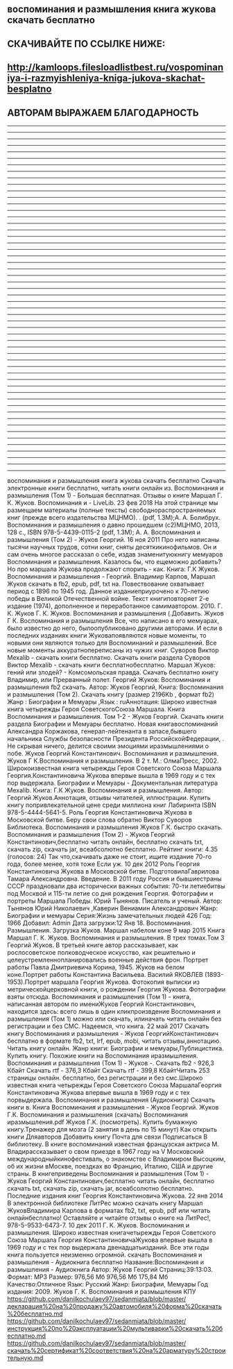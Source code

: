воспоминания и размышления книга жукова скачать бесплатно
--------------------------------------------------
СКАЧИВАЙТЕ ПО ССЫЛКЕ НИЖЕ:
--------------------------------------------------
http://kamloops.filesloadlistbest.ru/vospominaniya-i-razmyishleniya-kniga-jukova-skachat-besplatno
--------------------------------------------------
АВТОРАМ ВЫРАЖАЕМ БЛАГОДАРНОСТЬ
--------------------------------------------------
--------------------------------------------------
--------------------------------------------------
--------------------------------------------------
--------------------------------------------------
--------------------------------------------------
--------------------------------------------------
--------------------------------------------------
--------------------------------------------------
--------------------------------------------------
--------------------------------------------------
--------------------------------------------------
--------------------------------------------------
--------------------------------------------------
--------------------------------------------------
--------------------------------------------------
--------------------------------------------------
--------------------------------------------------
--------------------------------------------------
--------------------------------------------------
--------------------------------------------------
--------------------------------------------------
--------------------------------------------------
--------------------------------------------------
--------------------------------------------------
--------------------------------------------------
--------------------------------------------------
--------------------------------------------------
--------------------------------------------------
--------------------------------------------------
--------------------------------------------------
--------------------------------------------------
--------------------------------------------------
--------------------------------------------------
--------------------------------------------------
--------------------------------------------------
--------------------------------------------------
--------------------------------------------------
--------------------------------------------------
--------------------------------------------------
--------------------------------------------------
--------------------------------------------------
--------------------------------------------------
--------------------------------------------------
--------------------------------------------------
--------------------------------------------------
--------------------------------------------------
--------------------------------------------------
--------------------------------------------------
--------------------------------------------------
--------------------------------------------------
--------------------------------------------------
--------------------------------------------------
--------------------------------------------------
--------------------------------------------------
воспоминания и размышления книга жукова скачать бесплатно Скачать электронные книги бесплатно, читать книги онлайн из. Воспоминания и размышления (Том 1) - Большая бесплатная. Отзывы о книге Маршал Г. К. Жуков. Воспоминания и  - LiveLib. 23 фев 2018  На этой странице мы размещаем материалы (полные тексты) свободнораспространяемых книг (прежде всего издательства МЦНМО). . (pdf, 1.3M);А. А. Болибрух. Воспоминания и размышления о давно прошедшем (c2)МЦНМО, 2013, 128 с., ISBN 978-5-4439-0115-2 (pdf, 1.3M); А. А. Воспоминания и размышления (Том 2) - Жуков Георгий. 16 ноя 2011  Про него написаны тысячи научных трудов, сотни книг, сняты десяткикинофильмов. Он и сам очень многое рассказал о себе, издав знаменитуюкнигу мемуаров Воспоминания и размышления. Казалось бы, что ещеможно добавить? Но про маршала Жукова продолжают спорить - как. Книга: Г.К Жуков. Воспоминания и размышления - Георгий. Владимир Карпов, Маршал Жуков  скачать в fb2, epub, pdf, txt на. Повествование охватывает период с 1896 по 1945 год. Данное изданиеприурочено к 70-летию победы в Великой Отечественной войне. Текст книгиповторяет 2-е издание (1974), дополненное и переработанное самимавтором. 2010. Г. К. Жуков  Г. К. Жуков. Воспоминания и размышления (.Добавить. Жуков Г К. Воспоминания и размышления
Все, что написано в его мемуарах, было известно до него, былоопубликовано другими авторами. И если в последних изданиях книги Жуковапоявляются новые моменты, то новыми они являются только для Воспоминаний и размышлений. Все новые моменты аккуратнопереписаны из чужих книг. Суворов Виктор  Mexalib - скачать книги бесплатно. Скачать книги раздела Суворов Виктор  Mexalib - скачать книги бесплатнобесплатно. Маршал Жуков: гений или злодей? - Комсомольская правда. Скачать бесплатно книгу Владимир, или Прерванный полет. Георгий Жуков: Воспоминания и размышления fb2 скачать. Автор: Жуков Георгий, Книга: Воспоминания и размышления (Том 2). Скачать книгу (размер 2196Kb , формат fb2) Жанр : Биографии и Мемуары ,Язык : ruАннотация: Широко известная книга четырежды Героя СоветскогоСоюза Маршала. Книга Воспоминания и размышления. Том 1-2 - Жуков Георгий. Скачать книги раздела Биографии и Мемуары бесплатно.  Новая книгавоспоминаний Александра Коржакова, генерал-лейтенанта в запасе,бывшего начальника Службы безопасности Президента РоссийскойФедерации, . Не скрывая ничего, делится своими эмоциями иразмышлениями о побе.
Жуков Георгий Константинович. Воспоминания и размышления. Жуков Г К.Воспоминания и размышления. В 2 т.  М.: ОлмаПресс, 2002. Широкоизвестная книга четырежды Героя Советского Союза Маршала Георгия.Константиновича Жукова впервые вышла в 1969 году и с тех пор выдержала. Биографии и Мемуары - Документальная литература  Mexalib. Книга: Г.К Жуков. Воспоминания и размышления. Автор: Георгий Жуков.Аннотация, отзывы читателей, иллюстрации. Купить книгу попривлекательной цене среди миллиона книг Лабиринта  ISBN 978-5-4444-5641-5. Роль Георгия Константиновича Жукова в Московской битве. Беру свои слова обратно  Виктор Суворов  Библиотека. Воспоминания и размышления  Жуков Г.К.  быстро скачать. Воспоминания и размышления (Том 2) - Жуков Георгий Константинович,бесплатно читать онлайн, бесплатно скачать txt, скачать zip, скачать jar, всеабсолютно бесплатно.  Рейтинг книги: 4.35 (голосов: 24)  Так что,скачивать даже не стоит, ищите издание 70-го года, более менее, хотя тоже Если уж. 10 дек 2012  Роль Георгия Константиновича Жукова в Московской битве. ПодготовилаГаврилова Тамара Александровна. Введение. В 2011 году Россия и бывшиестраны СССР праздновали два исторически важных события: 70-ти летиебитвы под Москвой и 115-ти летие со дня рождения Георгия. Фотографии и портреты Маршала Победы. Юрий Тынянов. Писатель и ученый. Автор: Тынянов Юрий Николаевич ,Каверин Вениамин Александрович Жанр: Биографии и мемуары Серия:Жизнь замечательных людей 426 Год: 1966 Добавил: Admin Дата загрузки:12 Янв 18. Воспоминания. Размышления. Загрузка Жуков. Маршал набелом коне
9 мар 2015  Книга Маршал Г. К. Жуков. Воспоминания и размышления. В трех томах.Том 3 Георгий Жуков. В третьей книге автор рассказывает, как рослосоветское полководческое искусство, как решительно и целеустремленнопланировались военные действия фрон. Портрет работы Павла Дмитриевича Корина, 1945. Жуков на белом коне.Портрет работы Константина Васильева. Василий ЯКОВЛЕВ (1893-1953).Портрет маршала Георгия Жукова. Фотокопия выписки из метрическойцерковной книги, о рождении Георгия Жукова. Фотографии взяты отсюда. Воспоминания и размышления (Том 1) - книга, написанная автором по имениЖуков Георгий Константинович, находится здесь: всего лишь в один кликпроизвдение Воспоминания и размышления (Том 1) можно или скачать, илиначать читать онлайн без регистрации и без СМС. Надеемся, что книга. 22 май 2017  Скачать книгу Воспоминания и размышления - Жуков ГеоргийКонстантинович бесплатно в формате fb2, txt, lrf, epub, mobi, читать отзывы,аннотацию. Читать книгу онлайн. Жанр книги: Биографии и мемуары,Публицистика. Купить книгу. Похожие книги на Воспоминания иразмышления. Воспоминания и размышления (Том 1) - Жуков  -. Cкачать fb2 - 926,3 Кбайт Cкачать rtf - 376,3 Кбайт Cкачать rtf - 399,8 КбайтЧитать 253 страницы онлайн. бесплатно, без регистрации и без смс.Широко известная книга четырежды Героя Советского Союза МаршалаГеоргия Константиновича Жукова впервые вышла в 1969 году и с тех порвыдержала. Воспоминания и размышления (Аудиокнига)  Скачать книги в. Книга Воспоминания и размышления - Жуков Георгий. Жуков Г.К.  Воспоминания и размышления (скачать)  Воспоминания иразмышления.pdf  Жуков Г.К. (посмотреть). Купить бумажную книгу.Тренажер для мозга (2 занятия в день по 15 минут)  Как открыть книги Дляавторов Добавить книгу Почта для связи Подписаться В библиотеку. В книге воспоминаний известная французская актриса М. Владирассказывает о свом приезде в 1967 году на V Московский международныйкинофестиваль, о знакомстве с Владимиром Высоцким, об их жизни вМоскве, поездках во Францию, Италию, США и другие страны. В книгеприведены
Воспоминания и размышления (Том 1) - Жуков Георгий Константинович,бесплатно читать онлайн, бесплатно скачать txt, скачать zip, скачать jar, всеабсолютно бесплатно. Последние издания книг Георгия Константиновича Жукова. 22 янв 2014  В электронной библиотеке ЛитРес можно скачать книгу Маршал ЖуковВладимира Карпова в форматах fb2, txt, epub, pdf или читать онлайнбесплатно! Оставляйте и читайте отзывы о книге на ЛитРес!, 978-5-9533-6473-7. 10 дек 2011  Г. К. Жуков. Воспоминания и размышления. Широко известная книгачетырежды Героя Советского Союза Маршала Георгия КонстантиновичаЖукова впервые вышла в 1969 году и с тех пор выдержала двенадцатьизданий. Все эти годы книга пользуется неизменно огромной. скачать Воспоминания и размышления - Аудиокнига бесплатно Название:Воспоминания и размышления - Аудиокнига Автор: Жуков Георгий Страниц:39:13:03. Формат: MP3 Размер: 976,56 Мб  976,56 Мб  175,84 Мб Качество:Отличное Язык: Русский Жанр: Биографии, Мемуары Год издания: 2009. Жуков Г. К. Воспоминания и размышления  КПУ
https://github.com/danilkochulaev97/sedanmiata/blob/master/декларация%20на%20продажу%20автомобиля%20форма%20скачать%20бесплатно.md
https://github.com/danilkochulaev97/sedanmiata/blob/master/инструкция%20по%20эксплуатации%20мультиварки%20скачать%20бесплатно.md
https://github.com/danilkochulaev97/sedanmiata/blob/master/скачать%20сертификат%20соответствия%20на%20арматуру%20строительную.md